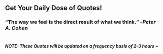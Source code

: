 ## Get Your Daily Dose of Quotes!
### <q>The way we feel is the direct result of what we think.</q> -<em>Peter A. Cohen</em> <br><br>
##### NOTE: These Quotes will be updated on a frequency basis of 2-3 hours ~
